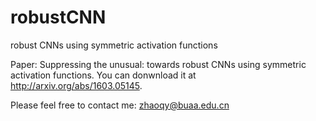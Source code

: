 # robustCNN
robust CNNs using symmetric activation functions

Paper: Suppressing the unusual: towards robust CNNs using symmetric activation functions. You can donwnload it at http://arxiv.org/abs/1603.05145.

Please feel free to contact me: zhaoqy@buaa.edu.cn
